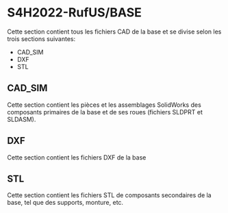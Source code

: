 # S4H2022-RufUS/BASE

Cette section contient tous les fichiers CAD de la base et se divise selon les trois sections suivantes:

- CAD_SIM
- DXF
- STL

## CAD_SIM

Cette section contient les pièces et les assemblages SolidWorks des composants primaires de la base et de ses roues (fichiers SLDPRT et SLDASM).

## DXF

Cette section contient les fichiers DXF de la base

## STL

Cette section contient les fichiers STL de composants secondaires de la base, tel que des supports, monture, etc.
